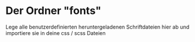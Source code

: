 # Der Ordner "fonts"

Lege alle benutzerdefinierten heruntergeladenen Schriftdateien hier ab und importiere sie in deine css / scss Dateien
